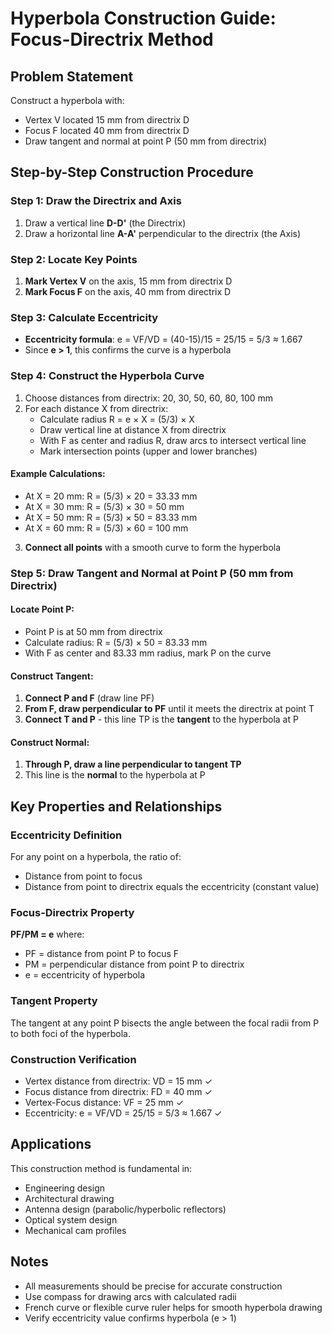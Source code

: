 # Hyperbola Construction Guide: Focus-Directrix Method

## Problem Statement
Construct a hyperbola with:
- Vertex V located 15 mm from directrix D
- Focus F located 40 mm from directrix D  
- Draw tangent and normal at point P (50 mm from directrix)

## Step-by-Step Construction Procedure

### Step 1: Draw the Directrix and Axis
1. Draw a vertical line **D-D'** (the Directrix)
2. Draw a horizontal line **A-A'** perpendicular to the directrix (the Axis)

### Step 2: Locate Key Points
1. **Mark Vertex V** on the axis, 15 mm from directrix D
2. **Mark Focus F** on the axis, 40 mm from directrix D

### Step 3: Calculate Eccentricity
- **Eccentricity formula**: e = VF/VD = (40-15)/15 = 25/15 = 5/3 ≈ 1.667
- Since **e > 1**, this confirms the curve is a hyperbola

### Step 4: Construct the Hyperbola Curve
1. Choose distances from directrix: 20, 30, 50, 60, 80, 100 mm
2. For each distance X from directrix:
   - Calculate radius R = e × X = (5/3) × X
   - Draw vertical line at distance X from directrix
   - With F as center and radius R, draw arcs to intersect vertical line
   - Mark intersection points (upper and lower branches)

#### Example Calculations:
- At X = 20 mm: R = (5/3) × 20 = 33.33 mm
- At X = 30 mm: R = (5/3) × 30 = 50 mm  
- At X = 50 mm: R = (5/3) × 50 = 83.33 mm
- At X = 60 mm: R = (5/3) × 60 = 100 mm

3. **Connect all points** with a smooth curve to form the hyperbola

### Step 5: Draw Tangent and Normal at Point P (50 mm from Directrix)

#### Locate Point P:
- Point P is at 50 mm from directrix
- Calculate radius: R = (5/3) × 50 = 83.33 mm
- With F as center and 83.33 mm radius, mark P on the curve

#### Construct Tangent:
1. **Connect P and F** (draw line PF)
2. **From F, draw perpendicular to PF** until it meets the directrix at point T
3. **Connect T and P** - this line TP is the **tangent** to the hyperbola at P

#### Construct Normal:
1. **Through P, draw a line perpendicular to tangent TP**
2. This line is the **normal** to the hyperbola at P

## Key Properties and Relationships

### Eccentricity Definition
For any point on a hyperbola, the ratio of:
- Distance from point to focus
- Distance from point to directrix
equals the eccentricity (constant value)

### Focus-Directrix Property
**PF/PM = e** where:
- PF = distance from point P to focus F
- PM = perpendicular distance from point P to directrix
- e = eccentricity of hyperbola

### Tangent Property
The tangent at any point P bisects the angle between the focal radii from P to both foci of the hyperbola.

### Construction Verification
- Vertex distance from directrix: VD = 15 mm ✓
- Focus distance from directrix: FD = 40 mm ✓  
- Vertex-Focus distance: VF = 25 mm ✓
- Eccentricity: e = VF/VD = 25/15 = 5/3 ≈ 1.667 ✓

## Applications
This construction method is fundamental in:
- Engineering design
- Architectural drawing
- Antenna design (parabolic/hyperbolic reflectors)
- Optical system design
- Mechanical cam profiles

## Notes
- All measurements should be precise for accurate construction
- Use compass for drawing arcs with calculated radii
- French curve or flexible curve ruler helps for smooth hyperbola drawing
- Verify eccentricity value confirms hyperbola (e > 1)